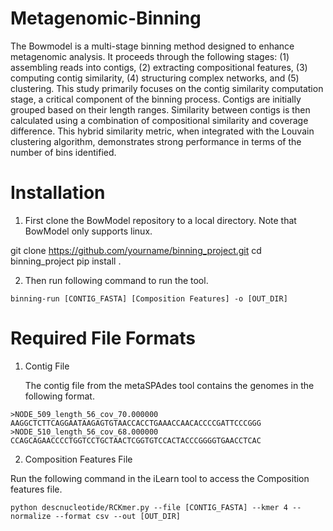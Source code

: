 # Metagenomic-Binning
The Bowmodel is a multi-stage binning method designed to enhance metagenomic analysis. It proceeds through the following stages: (1) assembling reads into contigs, (2) extracting compositional features, (3) computing contig similarity, (4) structuring complex networks, and (5) clustering. This study primarily focuses on the contig similarity computation stage, a critical component of the binning process. Contigs are initially grouped based on their length ranges. Similarity between contigs is then calculated using a combination of compositional similarity and coverage difference. This hybrid similarity metric, when integrated with the Louvain clustering algorithm, demonstrates strong performance in terms of the number of bins identified.

# Installation
1. First clone the BowModel repository to a local directory. Note that BowModel only supports linux.

git clone https://github.com/yourname/binning_project.git
cd binning_project
pip install .

2. Then run following command to run the tool.
```
binning-run [CONTIG_FASTA] [Composition Features] -o [OUT_DIR]
```
# Required File Formats
1. Contig File
   
   The contig file from the metaSPAdes tool contains the genomes in the following format.
```
>NODE_509_length_56_cov_70.000000
AAGGCTCTTCAGGAATAAGAGTGTAACCACCTGAAACCAACACCCCGATTCCCGGG
>NODE_510_length_56_cov_68.000000
CCAGCAGAACCCCTGGTCCTGCTAACTCGGTGTCCACTACCCGGGGTGAACCTCAC
```

2. Composition Features File

  Run the following command in the iLearn tool to access the Composition features file.
```
python descnucleotide/RCKmer.py --file [CONTIG_FASTA] --kmer 4 --normalize --format csv --out [OUT_DIR]
```
